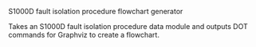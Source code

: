 S1000D fault isolation procedure flowchart generator

Takes an S1000D fault isolation procedure data module and outputs DOT commands for Graphviz to create a flowchart.
